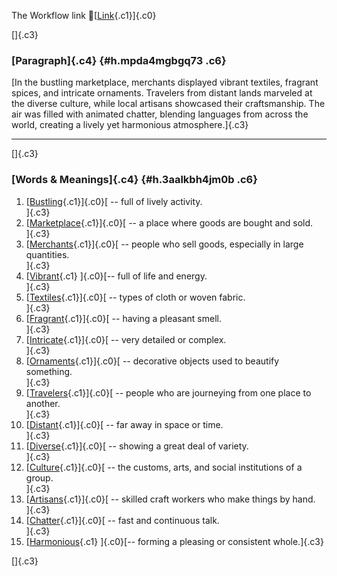 The Workflow link
👏[[Link](https://www.google.com/url?q=http://www.google.com&sa=D&source=editors&ust=1756801270515744&usg=AOvVaw0i5JL3rBtkQc05Ff4SwI3a){.c1}]{.c0}

[]{.c3}

### [Paragraph]{.c4} {#h.mpda4mgbgq73 .c6}

[In the bustling marketplace, merchants displayed vibrant textiles,
fragrant spices, and intricate ornaments. Travelers from distant lands
marveled at the diverse culture, while local artisans showcased their
craftsmanship. The air was filled with animated chatter, blending
languages from across the world, creating a lively yet harmonious
atmosphere.]{.c3}

------------------------------------------------------------------------

[]{.c3}

### [Words & Meanings]{.c4} {#h.3aalkbh4jm0b .c6}

1.  [[Bustling](https://www.google.com/url?q=http://www.google.com&sa=D&source=editors&ust=1756801270516421&usg=AOvVaw2-YVDR-ppERgm-qx8lL2sQ){.c1}]{.c0}[ --
    full of lively activity.\
    ]{.c3}
2.  [[Marketplace](https://www.google.com/url?q=http://www.google.com&sa=D&source=editors&ust=1756801270516581&usg=AOvVaw2JMmZx4FwYKcgHAIIdAxoN){.c1}]{.c0}[ --
    a place where goods are bought and sold.\
    ]{.c3}
3.  [[Merchants](https://www.google.com/url?q=http://www.google.com&sa=D&source=editors&ust=1756801270516699&usg=AOvVaw13tcthUXYrrDmY5TRsfBKv){.c1}]{.c0}[ --
    people who sell goods, especially in large quantities.\
    ]{.c3}
4.  [[Vibrant](https://www.google.com/url?q=http://www.google.com&sa=D&source=editors&ust=1756801270516858&usg=AOvVaw2YTV3WrRa7LuMorOCB26-q){.c1}
    ]{.c0}[-- full of life and energy.\
    ]{.c3}
5.  [[Textiles](https://www.google.com/url?q=http://www.google.com&sa=D&source=editors&ust=1756801270517014&usg=AOvVaw05NuZhD31Z9-qyKLYXuizL){.c1}]{.c0}[ --
    types of cloth or woven fabric.\
    ]{.c3}
6.  [[Fragrant](https://www.google.com/url?q=http://www.google.com&sa=D&source=editors&ust=1756801270517195&usg=AOvVaw11reXHgM2541y60jy9i29E){.c1}]{.c0}[ --
    having a pleasant smell.\
    ]{.c3}
7.  [[Intricate](https://www.google.com/url?q=http://www.google.com&sa=D&source=editors&ust=1756801270517361&usg=AOvVaw3Uzkb2FPw76DDbMiwDxLS8){.c1}]{.c0}[ --
    very detailed or complex.\
    ]{.c3}
8.  [[Ornaments](https://www.google.com/url?q=http://www.google.com&sa=D&source=editors&ust=1756801270517571&usg=AOvVaw0BtwPfCTa4guNX1T3QvWzL){.c1}]{.c0}[ --
    decorative objects used to beautify something.\
    ]{.c3}
9.  [[Travelers](https://www.google.com/url?q=http://www.google.com&sa=D&source=editors&ust=1756801270517755&usg=AOvVaw2WAggV1_I3wKTaAJ4IIcom){.c1}]{.c0}[ --
    people who are journeying from one place to another.\
    ]{.c3}
10. [[Distant](https://www.google.com/url?q=http://www.google.com&sa=D&source=editors&ust=1756801270517978&usg=AOvVaw1FHpv76DCHbrNvXsF-Uvy1){.c1}]{.c0}[ --
    far away in space or time.\
    ]{.c3}
11. [[Diverse](https://www.google.com/url?q=http://www.google.com&sa=D&source=editors&ust=1756801270518099&usg=AOvVaw0ZxwbtoWym0vYJ4pqqdEob){.c1}]{.c0}[ --
    showing a great deal of variety.\
    ]{.c3}
12. [[Culture](https://www.google.com/url?q=http://www.google.com&sa=D&source=editors&ust=1756801270518213&usg=AOvVaw03tN9y_3B99P37NZJ1Tdq7){.c1}]{.c0}[ --
    the customs, arts, and social institutions of a group.\
    ]{.c3}
13. [[Artisans](https://www.google.com/url?q=http://www.google.com&sa=D&source=editors&ust=1756801270518339&usg=AOvVaw0ZxwbNvxnakEM08iqnTwdV){.c1}]{.c0}[ --
    skilled craft workers who make things by hand.\
    ]{.c3}
14. [[Chatter](https://www.google.com/url?q=http://www.google.com&sa=D&source=editors&ust=1756801270518461&usg=AOvVaw2kDqTqjnHKiZTAe-rng1L1){.c1}]{.c0}[ --
    fast and continuous talk.\
    ]{.c3}
15. [[Harmonious](https://www.google.com/url?q=http://www.google.com&sa=D&source=editors&ust=1756801270518566&usg=AOvVaw2PbJ3vibSPUPC6Szr8MdpX){.c1}
    ]{.c0}[-- forming a pleasing or consistent whole.]{.c3}

[]{.c3}

